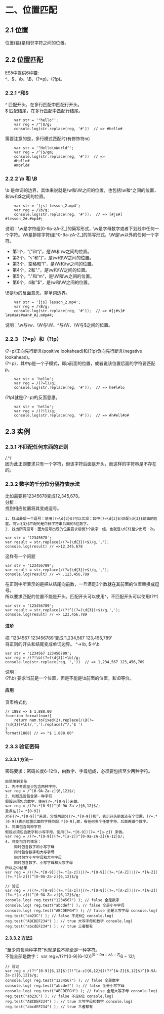 # 二、位置匹配
## 2.1 位置
位置(锚)是相邻字符之间的位置。
## 2.2 位置匹配
ES5中提供6种锚:    
^、$、\b、\B、(?=p)、(?!p)。
### 2.2.1 ^和$
^ 匹配开头，在多行匹配中匹配行开头。    
$ 匹配结尾，在多行匹配中匹配行结尾。    
```
    var str = '"hello"';
    var reg = /^|$/g;
    console.log(str.replace(reg, '#'))  // => #hello#
```
需要注意的是，多行模式匹配时(有修饰符m)
```
    var str = '"Hello\nWorld"';
    var reg = /^|$/gm;
    console.log(str.replace(reg, '#'))  // => 
    #Hello#
    #World#
```
### 2.2.2 \b 和 \B
\b 是单词的边界，具体来说就是\w和\W之间的位置，也包括\w和^之间的位置，和\w和$之间的位置。
```
    var str = '[js] lesson_2.mp4';
    var reg = /\b/g;
    console.log(str.replace(reg, '#'));  // => [#js#] #lesson_2#.#mp4#;
```
说明：\w是字符组[0-9a-zA-Z_]的简写形式，\w是字母数字或者下划线中任何一个字符。\W是排除字符组[^0-9a-zA-Z_]的简写形式，\W是\w以外的任何一个字符。    
- 第1个，“[”和“j”，是\W和\w之间的位置。    
- 第2个，“s”和“]”，是\w和\W之间的位置。    
- 第3个，空格和“l”，是\W和\w之间的位置。    
- 第4个，2和"."，是\w和\W之间的位置。    
- 第5个，"."和“m”，是\W和\w之间的位置。    
- 第6个，4和"$"，是\w和\W之间的位置。    

\B是\b的反面意思，非单词边界。
```
    var str = '[js] lesson_2.mp4';
    var reg = /\B/g;
    console.log(str.replace(reg, '#'));  // => #[j#s]# l#e#s#s#o#n#_#2.m#p#4;
```
说明：\w与\w、\W与\W、^与\W、\W与$之间的位置。
### 2.2.3 （?=p）和（?!p）
(?=p)正向先行断言(positive lookahead)和(?!p)负向先行断言(negative lookahead)。    
(?=p)，其中p是一个子模式，即p前面的位置，或者说该位置后面的字符要匹配p。    
```
    var str = 'hello';
    var reg = /(?=l)/g;
    console.log(str.replace(reg, '#'));  // => he#l#lo
```
(?!p)就是(?=p)的反面意思。
```
    var str = 'hello';
    var reg = /(?!l)/g;
    console.log(str.replace(reg, '#'));  // => #h#ell#o#
```
## 2.3 实例
### 2.3.1 不匹配任何东西的正则
/.^/    
因为此正则要求只有一个字符，但该字符后面是开头，而这样的字符串是不存在的。    
### 2.3.2 数字的千分位分隔符表示法
比如需要将12345678变成12,345,678。     
分析：    
找到相应位置将其变成逗号。  

    1. 找出最后一个逗号：使用(?=\d{3}$)可以实现；其中(?=\d{3}$)匹配\d{3}$前面的位置。而\d{3}$匹配的是目标字符串后面的3位数字。     
    2. 找出所有逗号：因为逗号出现的位置要求后面3个数字一组，也就是\d{3}至少出现一次。     
```
var str = '12345678';
var result = str.replace(/(?=(\d{3})+$)/g,',');
console.log(result) // =>12,345,678
```
这样有一个问题
```
var str = '123456789';
var result = str.replace(/(?=(\d{3})+$)/g,',');
console.log(result) // => ,123,456,789
```
在正则中所表示的是把从结尾向前数，一旦满足3个数就在其前面的位置替换成逗号。    
所以要求匹配的位置不能是开头。匹配开头可以使用^，不匹配开头可以使用(?!^)    
```
var str = '123456789';
var result = str.replace(/(?!^)(?=(\d{3})+$)/g,',');
console.log(result) // => 123,456,789
```
#### 进阶    
把 '1234567 123456789'变成'1,234,567 123,455,789'    
将正则的开头和结尾变成单词边界。 ^->\b, $->\b
```
var str = '1234567 123456789';
var reg = /(?!\b)(?=(\d{3})+\b)/g;
console.log(str.replace(reg, ','))  // => 1,234,567 123,456,789
```
说明：    
    (?!\b) 要求当前是一个位置，但是不能是\b前面的位置，和\B等价。    
#### 应用 
货币格式化
```
// 1888 => $ 1,888.00
function format(num){
    return num.toFixed(2).replace(/\B(?=(\d{3})+\b)/,',').replace(/^/,'$ ')
}
format(1888) // => "$ 1,888.00"
```
### 2.3.3 验证密码
#### 2.3.3.1 方法一
密码要求：密码长度6-12位，由数字、字母组成，必须要包括至少两种字符。  
```  
由简单到复杂
1. 先不考虑至少包含两种字符。    
var reg = /^[0-9A-Za-z]{6,12}$/;      
2. 判断是否包含某一种字符
假设必须包含数字，使用(?=.*[0-9])来做。
var reg = /(?=.*[0-9])^[0-9A-Za-z]{6,12}$/;
重点在(?=.*[0-9])
对于(?=.*[0-9])^来说，分成两部分(?=.*[0-9])和^，表示开头前面还有个位置，(?=.*[0-9])表示位置后面的字符匹配.*[0-9],即，有任何多个任意字符，后面再跟个数字。
3. 同事包含两种字符
假设必须包含数字和小写字母，使用(?=.*[0-9])(?=.*[a-z]) 来做。
var reg = /(?=.*[0-9])(?=.*[a-z])^[0-9a-zA-Z]{6-12}$/;
4. 可能包含的情况：
    同时包含数字和小写字母
    同时包含数字和大写字母
    同时包含小写字母和大写字母
    同时包含数字、小写字母和大写字母
所以之中结果
var reg = /((?=.*[0-9])(?=.*[a-z])|(?=.*[0-9])(?=.*[A-Z])|(?=.*[A-Z])(?=.*[a-z]))^[0-9A-Za-z]{6,12}$/g
```

```
// 验证
var reg = /((?=.*[0-9])(?=.*[a-z])|(?=.*[0-9])(?=.*[A-Z])|(?=.*[A-Z])(?=.*[a-z]))^[0-9A-Za-z]{6,12}$/g;
console.log( reg.test("1234567") ); // false 全是数字
console.log( reg.test("abcdef") ); // false 全是小写字母
console.log( reg.test("ABCDEFGH") ); // false 全是大写字母 console.log( reg.test("ab23C") ); // false 不足6位 console.log( reg.test("ABCDEF234") ); // true 大写字母和数字 console.log( reg.test("abcdEF234") ); // true 三者都有
```
#### 2.3.3.2 方法2
“至少包含两种字符”也就是说不能全是一种字符。    
不能全部是数字： var reg=/(?!^[0-9]{6-12}$)^[0-9a-zA-Z]{6-12}$/;
```
// 验证
var reg = /(?!^[0-9]{6,12}$)(?!^[a-z]{6,12}$)(?!^[A-Z]{6,12}$)^[0-9A-Za-z]{6,12}$/g;
console.log( reg.test("1234567") ); // false 全是数字
console.log( reg.test("abcdef") ); // false 全是小写字母
console.log( reg.test("ABCDEFGH") ); // false 全是大写字母 console.log( reg.test("ab23C") ); // false 不足6位 console.log( reg.test("ABCDEF234") ); // true 大写字母和数字 console.log( reg.test("abcdEF234") ); // true 三者都有
```
